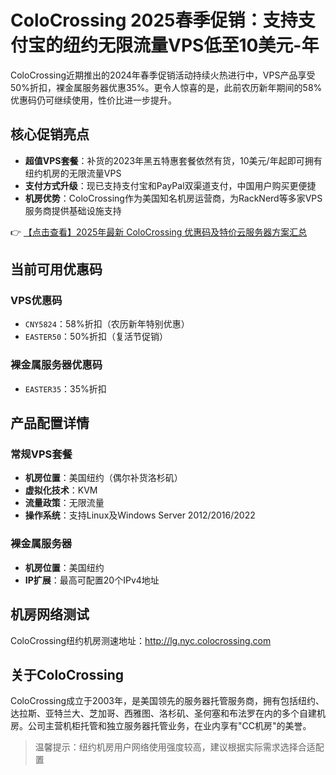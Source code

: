 # ColoCrossing 2025春季促销：支持支付宝的纽约无限流量VPS低至10美元-年

ColoCrossing近期推出的2024年春季促销活动持续火热进行中，VPS产品享受50%折扣，裸金属服务器优惠35%。更令人惊喜的是，此前农历新年期间的58%优惠码仍可继续使用，性价比进一步提升。

## 核心促销亮点

- **超值VPS套餐**：补货的2023年黑五特惠套餐依然有货，10美元/年起即可拥有纽约机房的无限流量VPS
- **支付方式升级**：现已支持支付宝和PayPal双渠道支付，中国用户购买更便捷
- **机房优势**：ColoCrossing作为美国知名机房运营商，为RackNerd等多家VPS服务商提供基础设施支持

👉 [【点击查看】2025年最新 ColoCrossing 优惠码及特价云服务器方案汇总](https://bit.ly/ColoCrossing)

## 当前可用优惠码

### VPS优惠码
- `CNY5824`：58%折扣（农历新年特别优惠）
- `EASTER50`：50%折扣（复活节促销）

### 裸金属服务器优惠码
- `EASTER35`：35%折扣

## 产品配置详情

### 常规VPS套餐
- **机房位置**：美国纽约（偶尔补货洛杉矶）
- **虚拟化技术**：KVM
- **流量政策**：无限流量
- **操作系统**：支持Linux及Windows Server 2012/2016/2022

### 裸金属服务器
- **机房位置**：美国纽约
- **IP扩展**：最高可配置20个IPv4地址

## 机房网络测试

ColoCrossing纽约机房测速地址：http://lg.nyc.colocrossing.com

## 关于ColoCrossing

ColoCrossing成立于2003年，是美国领先的服务器托管服务商，拥有包括纽约、达拉斯、亚特兰大、芝加哥、西雅图、洛杉矶、圣何塞和布法罗在内的多个自建机房。公司主营机柜托管和独立服务器托管业务，在业内享有"CC机房"的美誉。

> 温馨提示：纽约机房用户网络使用强度较高，建议根据实际需求选择合适配置